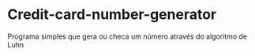 # Credit-card-number-generator
Programa simples que gera ou checa um número através do algoritmo de Luhn
